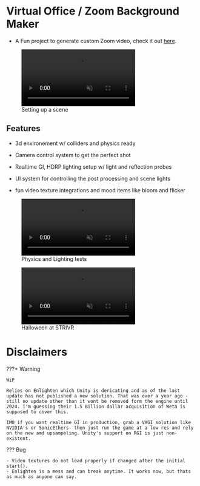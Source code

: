 # Virtual Office / Zoom Background Maker

- A Fun project to generate custom Zoom video, check it out [here](https://github.com/cloudymax/Unity-References/tree/main/ZoomBackgroundMaker).

<figure markdown> <!--  -->
    <video playsinline autoplay muted src="https://thumbs.gfycat.com/SardonicGlaringHorsemouse-mobile.mp4">
    </video>
  <figcaption>Setting up a scene</figcaption>
</figure>

## Features

- 3d environement w/ colliders and physics ready

- Camera control system to get the perfect shot

- Realtime GI, HDRP lighting setup w/ light and reflection probes

- UI system for controlling the post processing and scene lights

- fun video texture integrations and mood items like bloom and flicker

<figure markdown> <!--  -->
    <video playsinline autoplay muted src="https://thumbs.gfycat.com/HorribleUnderstatedIbizanhound-mobile.mp4">
    </video>
  <figcaption>Physics and Lighting tests</figcaption>
</figure>

<figure markdown> <!--  -->
    <video playsinline autoplay muted src="https://thumbs.gfycat.com/BrokenDeadJoey-mobile.mp4">
    </video>
  <figcaption>Halloween at STRIVR</figcaption>
</figure>

# Disclaimers

???+ Warning 

    WiP

    Relies on Enlighten which Unity is dericating and as of the last update has not published a new solution. That was over a year ago - still no update other than it wont be removed form the engine until 2024. I'm guessing their 1.5 Billion dollar acquisition of Weta is supposed to cover this.

    IMO if you want realtime GI in production, grab a VXGI solution like NVIDIA's or SonicEthers- then just run the game at a low res and rely on the new amd upsampeling. Unity's support on RGI is just non-existent.

??? Bug

    - Video textures do not load properly if changed after the initial start().
    - Enlighten is a mess and can break anytime. It works now, but thats as much as anyone can say.